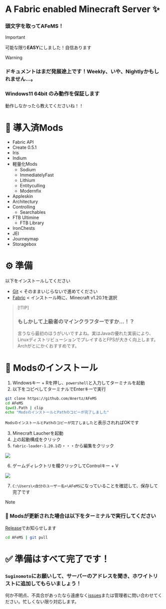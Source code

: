 <h1> A Fabric enabled Minecraft Server ✨</h1>

### 頭文字を取って<b>AFeMS</b>！

> [!IMPORTANT]
>  可能な限り<b>EASY</b>にしました！自信あります</p>

> [!WARNING]
> ### ドキュメントはまだ発展途上です！Weekly、いや、Nightlyかもしれません...。
> ### Windows11 64bit のみ動作を保証します
> 動作しなかったら教えてくださいね！！

# 📜 導入済Mods
- Fabric API
- Create 0.5.1
- Iris
- Indium
- 軽量化Mods
  - Sodium
  - ImmediatelyFast
  - Lithium
  - Entityculling
  - Modernfix
- Appleskin
- Architectury
- Controlling
  - Searchables
- FTB Ultimine
  - FTB Library
- IronChests
- JEI
- Journeymap
- Storagebox


# ⚙️ 準備

以下をインストールしてください

- [Git](https://github.com/git-for-windows/git/releases/download/v2.47.1.windows.2/Git-2.47.1.2-64-bit.exe)
< そのままいじらないで進めてください
- [Fabric](https://maven.fabricmc.net/net/fabricmc/fabric-installer/1.0.1/fabric-installer-1.0.1.exe)
< インストール時に、Minecraft v1.20.1を選択

>  [!TIP]
> ### もしかして上級者のマインクラフターですか...！？
> 言うなら最初のほうがいいですよね。実はJavaの優れた実装により、LinuxディストリビューションでプレイするとFPSが大きく向上します。Archがとにかくおすすめです。

# 🚀 Modsのインストール

1. Windowsキー + Rを押し、`powershell`と入力してターミナルを起動
2. 以下をコピペしてターミナルでEnterキーで実行
```bash
git clone https://github.com/Anertz/AFeMS
cd AFeMS
(pwd).Path | clip
echo "ModsのインストールとPathのコピーが完了しました"
```
`ModsのインストールとPathのコピーが完了しました`と表示されればOKです

3. Minecraft Laucherを起動
4. 上の起動構成をクリック
5. `fabric-loader-1.20.1`の・・・から編集をクリック

<p float="left">
  <img src="https://github.com/Anertz/AFeMS/blob/main/imgs/20250118_05h48m06s_grim.png"/>
</p>

6. ゲームディレクトリを欄クリックしてControlキー + V

<img src="https://github.com/Anertz/AFeMS/blob/main/imgs/20250118_17h50m55s_grim.png"/>

7. `C:\Users\<自分のユーザー名>\AFeMS`になっていることを確認して、保存して完了です


> [!NOTE]
> ### 📁 Modsが更新された場合は以下をターミナルで実行してください
> [Release](https://github.com/Anertz/AFeMS/releases)でお知らせします
> ```bash
> cd AFeMS | git pull
> ```

# ✅ 準備はすべて完了です！
### `Suginomoto`にお願いして、サーバーのアドレスを聞き、ホワイトリストに追加してもらいましょう！
何か不明点、不具合があったなら遠慮なく[issues](https://github.com/Anertz/AFeMS/issues)または管理者に問い合わせてください。忙しくない限り対応します。
